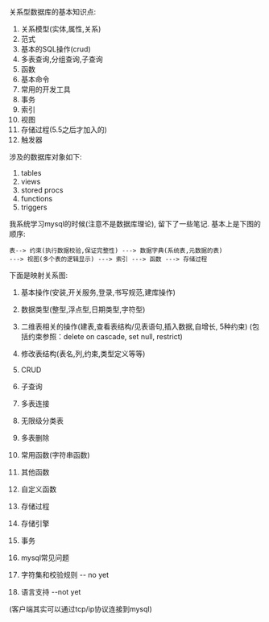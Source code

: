 关系型数据库的基本知识点:
  
  1.  关系模型(实体,属性,关系)
  2.  范式
  3.  基本的SQL操作(crud)
  4.  多表查询,分组查询,子查询
  5.  函数
  6.  基本命令
  7.  常用的开发工具
  8.  事务
  9.  索引
  10. 视图
  11. 存储过程(5.5之后才加入的)
  12. 触发器


涉及的数据库对象如下:

  1. tables
  2. views
  3. stored procs
  4. functions
  5. triggers

 

我系统学习mysql的时候(注意不是数据库理论), 留下了一些笔记.
基本上是下图的顺序:

```
表--> 约束(执行数据校验,保证完整性) ---> 数据字典(系统表,元数据的表)
---> 视图(多个表的逻辑显示) ---> 索引 ---> 函数 ---> 存储过程
```



下面是映射关系图:

1. 基本操作(安装,开关服务,登录,书写规范,建库操作)

2. 数据类型(整型,浮点型,日期类型,字符型)

3. 二维表相关的操作(建表,查看表结构/见表语句,插入数据,自增长, 5种约束)
   (包括约束参照：delete on cascade, set null, restrict)
   
4. 修改表结构(表名,列,约束,类型定义等等)

5. CRUD

6. 子查询

7. 多表连接

8. 无限级分类表

9. 多表删除

10. 常用函数(字符串函数)

11. 其他函数

12. 自定义函数

13. 存储过程

14. 存储引擎

15. 事务

16. mysql常见问题

17. 字符集和校验规则 -- no yet

18. 语言支持  --not yet

(客户端其实可以通过tcp/ip协议连接到mysql)



